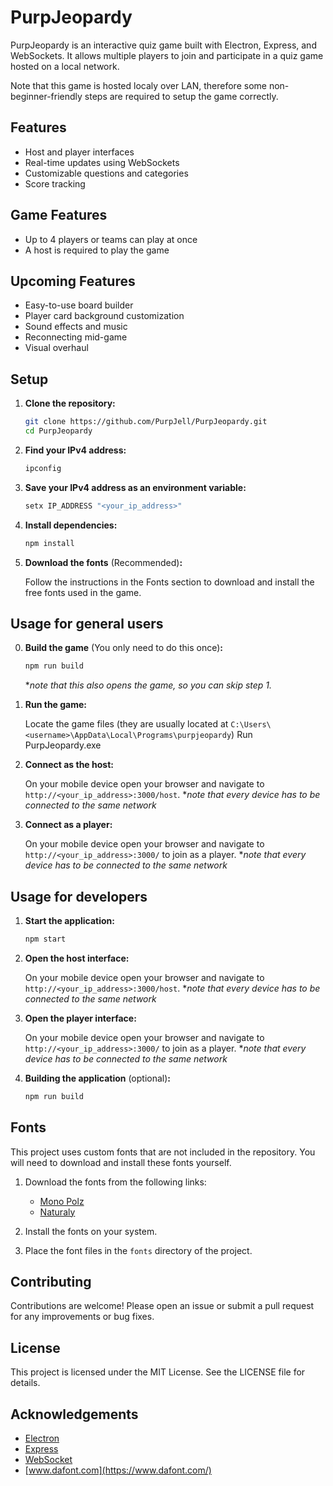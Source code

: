 # PurpJeopardy

PurpJeopardy is an interactive quiz game built with Electron, Express, and WebSockets. It allows multiple players to join and participate in a quiz game hosted on a local network.

Note that this game is hosted localy over LAN, therefore some non-beginner-friendly steps are required to setup the game correctly.

## Features

- Host and player interfaces
- Real-time updates using WebSockets
- Customizable questions and categories
- Score tracking

## Game Features

- Up to 4 players or teams can play at once
- A host is required to play the game

## Upcoming Features

- Easy-to-use board builder
- Player card background customization
- Sound effects and music
- Reconnecting mid-game
- Visual overhaul

## Setup

1. **Clone the repository:**

    ```bash
    git clone https://github.com/PurpJell/PurpJeopardy.git
    cd PurpJeopardy
    ```

2. **Find your IPv4 address:**

    ```bash
    ipconfig
    ```

3. **Save your IPv4 address as an environment variable:**

    ```bash
    setx IP_ADDRESS "<your_ip_address>"
    ```

4. **Install dependencies:**

    ```bash
    npm install
    ```

5. **Download the fonts** (Recommended)**:**

    Follow the instructions in the Fonts section to download and install the free fonts used in the game.

## Usage for general users

0. **Build the game** (You only need to do this once)**:**

    ```bash
    npm run build
    ```

    \**note that this also opens the game, so you can skip step 1.*

1. **Run the game:**

    Locate the game files (they are usually located at `C:\Users\<username>\AppData\Local\Programs\purpjeopardy`)
    Run PurpJeopardy.exe

2. **Connect as the host:**

    On your mobile device open your browser and navigate to `http://<your_ip_address>:3000/host`.
    \**note that every device has to be connected to the same network*

3. **Connect as a player:**

    On your mobile device open your browser and navigate to `http://<your_ip_address>:3000/` to join as a player.
    \**note that every device has to be connected to the same network*

## Usage for developers

1. **Start the application:**

    ```bash
    npm start
    ```

2. **Open the host interface:**

    On your mobile device open your browser and navigate to `http://<your_ip_address>:3000/host`.
    \**note that every device has to be connected to the same network*

3. **Open the player interface:**

    On your mobile device open your browser and navigate to `http://<your_ip_address>:3000/` to join as a player.
    \**note that every device has to be connected to the same network*

4. **Building the application** (optional)**:** 

    ```bash
    npm run build
    ```

## Fonts

This project uses custom fonts that are not included in the repository. You will need to download and install these fonts yourself.

1. Download the fonts from the following links:
   - [Mono Polz](https://www.dafont.com/mono-polz.font)
   - [Naturaly](https://www.dafont.com/naturaly.font)

2. Install the fonts on your system.

3. Place the font files in the `fonts` directory of the project.

## Contributing

Contributions are welcome! Please open an issue or submit a pull request for any improvements or bug fixes.

## License

This project is licensed under the MIT License. See the LICENSE file for details.

## Acknowledgements

- [Electron](https://www.electronjs.org/)
- [Express](https://expressjs.com/)
- [WebSocket](https://www.npmjs.com/package/ws)
- [www.dafont.com](https://www.dafont.com/)
